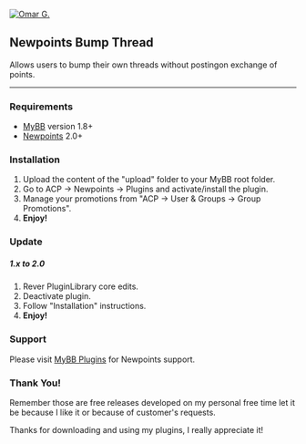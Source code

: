 [![Omar G.](http://omarg.me/public/images/logo.png "Omar G. MyBB Page")](http://omarg.me/mybb "Omar G. MyBB Page")

## Newpoints Bump Thread
Allows users to bump their own threads without postingon exchange of points.

***

### Requirements
- [MyBB](http://www.mybb.com/downloads "Download MyBB") version 1.8+
- [Newpoints](http://mods.mybb.com/view/newpoints "Download Newpoints") 2.0+

### Installation
1. Upload the content of the "upload" folder to your MyBB root folder.
2. Go to ACP -> Newpoints -> Plugins and activate/install the plugin.
3. Manage your promotions from "ACP -> User & Groups -> Group Promotions".
4. __Enjoy!__

### Update
##### 1.x to 2.0
1. Rever PluginLibrary core edits.
2. Deactivate plugin.
3. Follow "Installation" instructions.
4. __Enjoy!__

### Support
Please visit [MyBB Plugins](http://forums.mybb-plugins.com/Forum-NewPoints--49 "Visit MyBB Plugins") for Newpoints support.

### Thank You!
Remember those are free releases developed on my personal free time let it be because I like it or because of customer's requests.

Thanks for downloading and using my plugins, I really appreciate it!